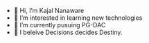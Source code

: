- 👋 Hi, I’m Kajal Nanaware
- 👀 I’m interested in learning new technologies
- 🌱 I’m currently pusuing PG-DAC
- 💞️ I beleive Decisions decides Destiny.


<!---
KajalN22/KajalN22 is a ✨ special ✨ repository because its `README.md` (this file) appears on your GitHub profile.
You can click the Preview link to take a look at your changes.
--->
